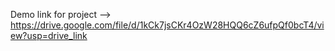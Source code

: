  Demo link for project --> https://drive.google.com/file/d/1kCk7jsCKr4OzW28HQQ6cZ6ufpQf0bcT4/view?usp=drive_link
